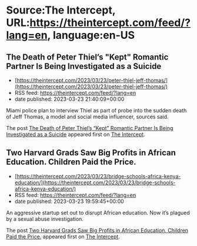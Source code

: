 # Source:The Intercept, URL:https://theintercept.com/feed/?lang=en, language:en-US

## The Death of Peter Thiel’s "Kept" Romantic Partner Is Being Investigated as a Suicide
 - [https://theintercept.com/2023/03/23/peter-thiel-jeff-thomas/](https://theintercept.com/2023/03/23/peter-thiel-jeff-thomas/)
 - RSS feed: https://theintercept.com/feed/?lang=en
 - date published: 2023-03-23 21:40:09+00:00

<p>Miami police plan to interview Thiel as part of probe into the sudden death of Jeff Thomas, a model and social media influencer, sources said.</p>
<p>The post <a href="https://theintercept.com/2023/03/23/peter-thiel-jeff-thomas/" rel="nofollow">The Death of Peter Thiel’s &#8220;Kept&#8221; Romantic Partner Is Being Investigated as a Suicide</a> appeared first on <a href="https://theintercept.com" rel="nofollow">The Intercept</a>.</p>

## Two Harvard Grads Saw Big Profits in African Education. Children Paid the Price.
 - [https://theintercept.com/2023/03/23/bridge-schools-africa-kenya-education/](https://theintercept.com/2023/03/23/bridge-schools-africa-kenya-education/)
 - RSS feed: https://theintercept.com/feed/?lang=en
 - date published: 2023-03-23 19:59:45+00:00

<p>An aggressive startup set out to disrupt African education. Now it’s plagued by a sexual abuse investigation.</p>
<p>The post <a href="https://theintercept.com/2023/03/23/bridge-schools-africa-kenya-education/" rel="nofollow">Two Harvard Grads Saw Big Profits in African Education. Children Paid the Price.</a> appeared first on <a href="https://theintercept.com" rel="nofollow">The Intercept</a>.</p>

